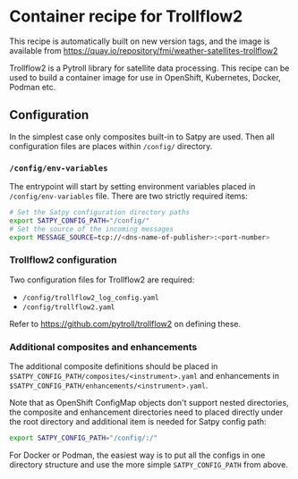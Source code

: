 # Container recipe for Trollflow2

This recipe is automatically built on new version tags, and the image
is available from
https://quay.io/repository/fmi/weather-satellites-trollflow2

Trollflow2 is a Pytroll library for satellite data processing. This
recipe can be used to build a container image for use in OpenShift,
Kubernetes, Docker, Podman etc.

## Configuration

In the simplest case only composites built-in to Satpy are used. Then
all configuration files are places within `/config/` directory.

### `/config/env-variables`

The entrypoint will start by setting environment variables placed in
`/config/env-variables` file. There are two strictly required items:

```bash
# Set the Satpy configuration directory paths
export SATPY_CONFIG_PATH="/config/"
# Set the source of the incoming messages
export MESSAGE_SOURCE=tcp://<dns-name-of-publisher>:<port-number>
```

### Trollflow2 configuration

Two configuration files for Trollflow2 are required:
* `/config/trollflow2_log_config.yaml`
* `/config/trollflow2.yaml`

Refer to https://github.com/pytroll/trollflow2 on defining these.

### Additional composites and enhancements

The additional composite definitions should be placed in
`$SATPY_CONFIG_PATH/composites/<instrument>.yaml` and enhancements in
`$SATPY_CONFIG_PATH/enhancements/<instrument>.yaml`.

Note that as OpenShift ConfigMap objects don't support nested
directories, the composite and enhancement directories need to placed
directly under the root directory and additional item is needed for
Satpy config path:

```bash
export SATPY_CONFIG_PATH="/config/:/"
```

For Docker or Podman, the easiest way is to put all the configs in one
directory structure and use the more simple `SATPY_CONFIG_PATH` from
above.
